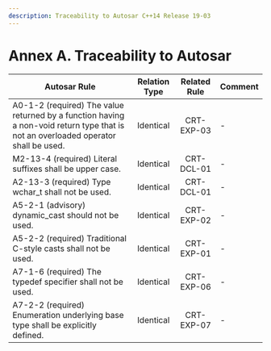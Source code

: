 ```yaml
---
description: Traceability to Autosar C++14 Release 19-03
---
```


# Annex A. Traceability to Autosar

| Autosar Rule                                                                                                                       | Relation Type | Related Rule | Comment |
| ---------------------------------------------------------------------------------------------------------------------------------- | :-----------: | :----------: | ------- |
| A0-1-2 (required) The value returned by a function having a non-void return type that is not an overloaded operator shall be used. |   Identical   |  CRT-EXP-03  | -       |
| M2-13-4 (required) Literal suffixes shall be upper case.                                                                           |   Identical   |  CRT-DCL-01  | -       |
| A2-13-3 (required) Type wchar\_t shall not be used.                                                                                |   Identical   |  CRT-DCL-01  | -       |
| A5-2-1 (advisory) dynamic\_cast should not be used.                                                                                |   Identical   |  CRT-EXP-02  | -       |
| A5-2-2 (required) Traditional C-style casts shall not be used.                                                                     |   Identical   |  CRT-EXP-01  | -       |
| A7-1-6 (required) The typedef specifier shall not be used.                                                                         |   Identical   |  CRT-EXP-06  | -       |
| A7-2-2 (required) Enumeration underlying base type shall be explicitly defined.                                                    |   Identical   |  CRT-EXP-07  | -       |
